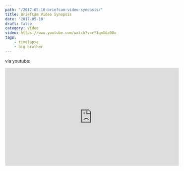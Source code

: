 ```yaml
---
path: "/2017-05-10-briefcam-video-synopsis/"
title: BriefCam Video Synopsis
date: '2017-05-10'
draft: false
category: video
video: https://www.youtube.com/watch?v=rY1qmXda0Oo
tags: 
    - timelapse
    - big brother
---
```


via youtube:

<iframe width="560" height="315" src="https://www.youtube.com/embed/rY1qmXda0Oo" frameborder="0" allowfullscreen></iframe>